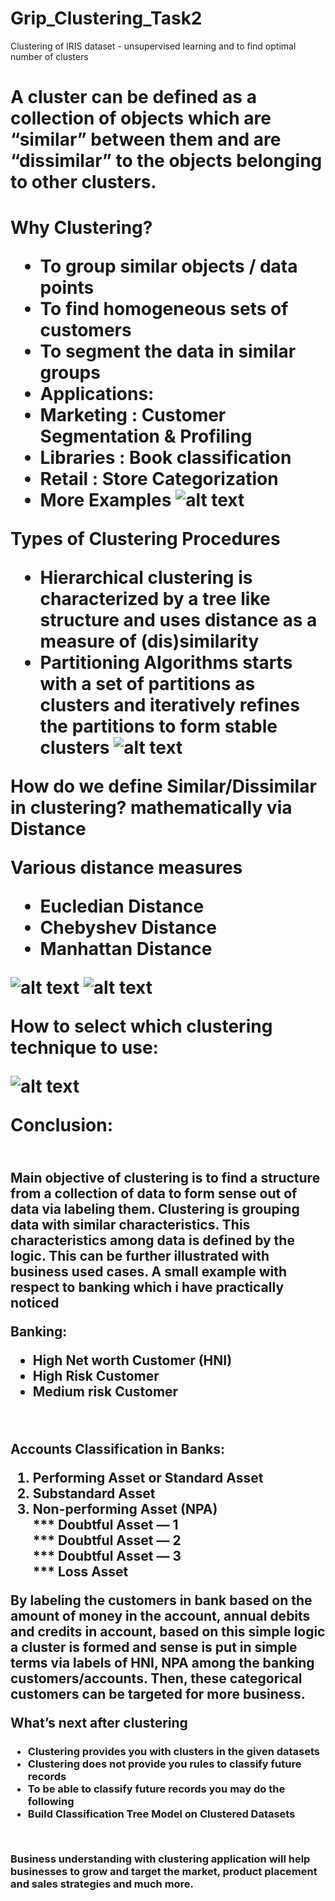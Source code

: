 # Grip_Clustering_Task2 #
Clustering of IRIS dataset - unsupervised learning and to find optimal number of clusters

<h1> A cluster can be defined as a collection of objects which are “similar” between them and are “dissimilar” to the objects belonging to other clusters.<h1>

Why Clustering?
* To group similar objects / data points
* To find homogeneous sets of customers
* To segment the data in similar groups
* Applications:
* Marketing : Customer Segmentation & Profiling
* Libraries : Book classification
* Retail : Store Categorization
* More Examples
 ![alt text](https://github.com/jaikushwaha7/Grip_Clustering_Task2/blob/main/Clustering%20Example.png)

**Types of Clustering Procedures**
* Hierarchical clustering is characterized by a tree like structure and uses distance as a measure of (dis)similarity
* Partitioning Algorithms starts with a set of partitions as clusters and iteratively refines the partitions to form stable clusters
![alt text](https://github.com/jaikushwaha7/Grip_Clustering_Task2/blob/main/Clustering%20Types.png)

**How do we define Similar/Dissimilar in clustering? mathematically via Distance**

**Various distance measures**
* Eucledian Distance
* Chebyshev Distance
* Manhattan Distance

![alt text](https://github.com/jaikushwaha7/Grip_Clustering_Task2/blob/main/Distance1.png)
![alt text](https://github.com/jaikushwaha7/Grip_Clustering_Task2/blob/main/Distance2.png)

**How to select which clustering technique to use:**

![alt text](https://github.com/jaikushwaha7/Grip_Clustering_Task2/blob/main/Clustering%20method%20selection.png)


**Conclusion:** <h2>
 
<br> 
Main objective of clustering is to find a structure from a collection of data to form sense out of data via labeling them.
Clustering is grouping data with similar characteristics. This characteristics among data is defined by the logic. This can be further illustrated with business used cases.
A small example with respect to banking which i have practically noticed
<br> 
 
**Banking:**<br>

* High Net worth Customer (HNI)
* High Risk Customer
* Medium risk Customer
<br> 

**Accounts Classification in Banks:**<br>
1. Performing Asset or Standard Asset
2. Substandard Asset<br>
3. Non-performing Asset (NPA)<br>
 *** Doubtful Asset — 1<br>
 *** Doubtful Asset — 2<br>
 *** Doubtful Asset — 3<br>
 *** Loss Asset

By labeling the customers in bank based on the amount of money in the account, annual debits and credits in account, based on this simple logic a cluster is formed and sense is put in simple terms via labels of HNI, NPA among the banking customers/accounts. Then, these categorical customers can be targeted for more business.

**What’s next after clustering**<h3>
 
* Clustering provides you with clusters in the given datasets
* Clustering does not provide you rules to classify future records
* To be able to classify future records you may do the following
* Build Classification Tree Model on Clustered Datasets
 <br> 
 
**Business understanding with clustering application will help businesses to grow and target the market, product placement and sales strategies and much more.**
